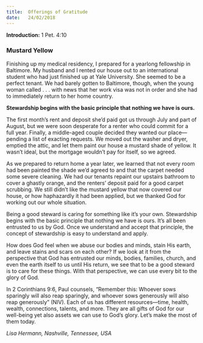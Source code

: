 ```yaml
---
title:  Offerings of Gratitude
date:   24/02/2018
---
```


**Introduction:** 1 Pet. 4:10

### Mustard Yellow

Finishing up my medical residency, I prepared for a yearlong fellowship in Baltimore. My husband and I rented our house out to an international student who had just finished up at Yale University. She seemed to be a perfect tenant. We had barely gotten to Baltimore, though, when the young woman called . . . with news that her work visa was not in order and she had to immediately return to her home country.

**Stewardship begins with the basic principle that nothing we have is ours.**

The first month’s rent and deposit she’d paid got us through July and part of August, but we were soon desperate for a renter who could commit for a full year. Finally, a middle-aged couple decided they wanted our place— pending a list of exacting requests. We moved out the washer and dryer, emptied the attic, and let them paint our house a mustard shade of yellow. It wasn’t ideal, but the mortgage wouldn’t pay for itself, so we agreed.

As we prepared to return home a year later, we learned that not every room had been painted the shade we’d agreed to and that the carpet needed some severe cleaning. We had our tenants repaint our upstairs bathroom to cover a ghastly orange, and the renters’ deposit paid for a good carpet scrubbing. We still didn’t like the mustard yellow that now covered our house, or how haphazardly it had been applied, but we thanked God for working out our whole situation.

Being a good steward is caring for something like it’s your own. Stewardship begins with the basic principle that nothing we have is ours. It’s all been entrusted to us by God. Once we understand and accept that principle, the concept of stewardship is easy to understand and apply.

How does God feel when we abuse our bodies and minds, stain His earth, and leave stains and scars on each other? If we look at it from the perspective that God has entrusted our minds, bodies, families, church, and even the earth itself to us until His return, we see that to be a good steward is to care for these things. With that perspective, we can use every bit to the glory of God.

In 2 Corinthians 9:6, Paul counsels, “Remember this: Whoever sows sparingly will also reap sparingly, and whoever sows generously will also reap generously” (NIV). Each of us has different resources—time, health, wealth, connections, talents, and more. They are all gifts of God for our well-being yet also assets we can use to God’s glory. Let’s make the most of them today.

_Lisa Hermann, Nashville, Tennessee, USA_

